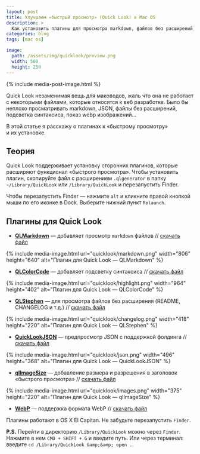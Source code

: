 ```yaml
---
layout: post
title: Улучшаем «быстрый просмотр» (Quick Look) в Mac OS
description: >
  Как установить плагины для просмотра markdown, файлов без расширений, webp изображений, JSON и подсветка синтаксиса к «быстрому просмотру» (Quick Look) в Mac OS
categories: blog
tags: [mac os]

image:
  path: /assets/img/quicklook/preview.png
  width: 500
  height: 250
---
```


{% include media-post-image.html %}

Quick Look незаменимая вещь для маководов, жаль что она не работает с некоторыми файлами, которые относятся к веб разработке. Было бы неплохо просматривать markdown, JSON, файлы без расширений, подсветка синтаксиса, показ webp изображений...

В этой статье я расскажу о плагинах к «быстрому просмотру» и их установке.



## Теория

Quick Look поддерживает установку сторонних плагинов, которые расширяют функционал «быстрого просмотра». Чтобы установить плагин, скопируйте файл с расширением `.qlgenerator` в папку `~/Library/QuickLook` или `/Library/QuickLook` и перезапустить Finder.

Чтобы перезапустить Finder — нажмите `alt` и кликните правой кнопкой мыши по его иконке в Dock. Выберите нижний пункт `Relaunch`.

## Плагины для Quick Look

* **[QLMarkdown](https://github.com/toland/qlmarkdown)** — добавляет просмотр `markdown` файлов // [скачать файл](https://github.com/downloads/toland/qlmarkdown/QLMarkdown-1.3.zip)

{%
	include media-image.html
	url="quicklook/markdown.png"
	width="806"
	height="640"
	alt="Плагин для Quick Look — QLMarkdown"
%}

* **[QLColorCode](https://code.google.com/p/qlcolorcode/)** — добавляет подсветку синтаксиса // [скачать файл](https://qlcolorcode.googlecode.com/files/QLColorCode-2.0.2.tgz)

{%
	include media-image.html
	url="quicklook/highlight.png"
	width="964"
	height="402"
	alt="Плагин для Quick Look — QLColorCode"
%}

* **[QLStephen](https://github.com/whomwah/qlstephen/releases)** — для просмотра файлов без расширения (README, CHANGELOG и т.д.) // [скачать файл](https://github.com/whomwah/qlstephen/releases)

{%
	include media-image.html
	url="quicklook/changelog.png"
	width="418"
	height="220"
	alt="Плагин для Quick Look — QLStephen"
%}

* **[QuickLookJSON](http://www.sagtau.com/quicklookjson.html)** — предпросмотр JSON с поддержкой фолдинга // [скачать файл](http://www.sagtau.com/media/QuickLookJSON.qlgenerator.zip)

{%
	include media-image.html
	url="quicklook/json.png"
	width="496"
	height="368"
	alt="Плагин для Quick Look — QuickLookJSON"
%}

* **[qlImageSize](https://github.com/Nyx0uf/qlImageSize)** — добавление размера и разрешения в заголовок «быстрого просмотра» // [скачать файл](https://github.com/Nyx0uf/qlImageSize#installation)

{%
	include media-image.html
	url="quicklook/images.png"
	width="375"
	height="220"
	alt="Плагин для Quick Look — qlImageSize"
%}

* **[WebP](https://github.com/dchest/webp-quicklook)** — поддержка формата WebP // [скачать файл](https://github.com/dchest/webp-quicklook/releases)

Плагины работают в OS X El Capitan. Не забудьте перезапустить `Finder`.

**P.S.** Перейти в директорию `/Library/QuickLook` можно через `Finder`. Нажмите в нем `CMD + SHIFT + G` и введите путь. Или через терминал: введите `cd /Library/QuickLook &amp;&amp; open .`.
